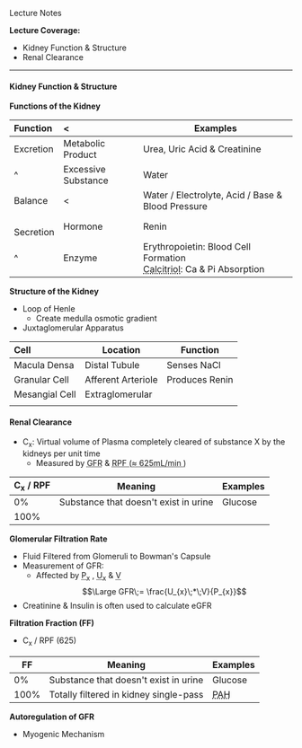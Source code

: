 Lecture Notes

**Lecture Coverage:**
- Kidney Function & Structure
- Renal Clearance

---
#### **Kidney Function & Structure**
**Functions of the Kidney**

| Function      | <                   | Examples                                                                                                               |
| :------------ | :------------------ | ---------------------------------------------------------------------------------------------------------------------- |
| Excretion     | Metabolic Product   | Urea, Uric Acid & Creatinine                                                                                           |
| ^             | Excessive Substance | Water                                                                                                                  |
| Balance       | <                   | Water / Electrolyte, Acid / Base & Blood Pressure                                                                      |
| <br>Secretion | Hormone             | Renin                                                                                                                  |
| ^             | Enzyme              | Erythropoietin: Blood Cell Formation<br><abbr Title="1,25-Dihydroxyl-Vitamin D3">Calcitriol</abbr>: Ca & Pi Absorption |

**Structure of the Kidney**
- Loop of Henle
	- Create medulla osmotic gradient
- Juxtaglomerular Apparatus

| Cell           | Location           | Function       |
| :------------- | ------------------ | -------------- |
| Macula Densa   | Distal Tubule      | Senses NaCl    |
| Granular Cell  | Afferent Arteriole | Produces Renin |
| Mesangial Cell | Extraglomerular    |                |
|                |                    |                |

#### **Renal Clearance**
- C<sub>x</sub>: Virtual volume of Plasma completely cleared of substance X by the kidneys per unit time
	- Measured by <abbr Title="Glomerular Filtration Rate">GFR</abbr> & <abbr Title="Renal Plasma Flow">RPF (≈ 625mL/min )</abbr>

| C<sub>x</sub> / RPF | Meaning                               | Examples |
| ------------------- | ------------------------------------- | -------- |
| 0%                  | Substance that doesn't exist in urine | Glucose  |
| 100%                |                                       |          |

**Glomerular Filtration Rate**
- Fluid Filtered from Glomeruli to Bowman's Capsule
- Measurement of GFR:
	- Affected by <abbr Title="Plasma Concentration of x">P<sub>x</sub></abbr> , <abbr Title="Urine Concentration of x">U<sub>x</sub></abbr> & <abbr Title="Urine Volume">V</abbr>
$$\Large GFR\;= \frac{U_{x}\;*\;V}{P_{x}}$$
- Creatinine & Insulin is often used to calculate eGFR

**Filtration Fraction (FF)**
- C<sub>x</sub> / RPF (625)

| FF   | Meaning                                | Examples                                         |
| ---- | -------------------------------------- | ------------------------------------------------ |
| 0%   | Substance that doesn't exist in urine  | Glucose                                          |
| 100% | Totally filtered in kidney single-pass | <abbr Title="Para-aminohippuric Acid">PAH</abbr> |

**Autoregulation of GFR**
- Myogenic Mechanism